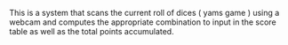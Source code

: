 This is a system that scans the current roll of dices ( yams game ) using a webcam and computes the appropriate combination to input in the score table as well as the total points accumulated.
